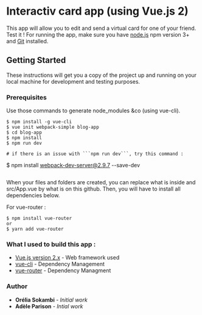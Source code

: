 # Interactiv card app (using Vue.js 2) 

This app will allow you to edit and send a virtual card for one of your friend. Test it !
For running the app, make sure you have [node.js](https://nodejs.org/en/) npm version 3+ and [Git](https://git-scm.com/) installed.

## Getting Started
These instructions will get you a copy of the project up and running on your local machine for development and testing purposes.

### Prerequisites

Use those commands to generate node_modules &co (using vue-cli).
```
$ npm install -g vue-cli
$ vue init webpack-simple blog-app
$ cd blog-app
$ npm install
$ npm run dev

# if there is an issue with ```npm run dev```, try this command : 
```
$ npm install webpack-dev-server@2.9.7 --save-dev
```
```
When your files and folders are created, you can replace what is inside and src/App.vue by what is on this github. Then, you will have to install all dependencies below.

For vue-router :
```
$ npm install vue-router
or
$ yarn add vue-router
```

### What I used to build this app :
* [Vue.js version 2.x](https://vuejs.org/) - Web framework used
* [vue-cli](https://github.com/vuejs/vue-cli) - Dependency Management
* [vue-router](https://router.vuejs.org/en/installation.html) - Dependency Managment

### Author
* **Orélia Sokambi** - *Initial work*
* **Adèle Parison** - *Intial work*


